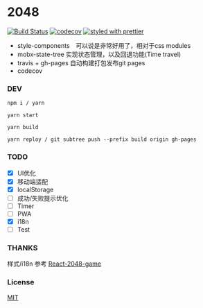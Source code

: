 # 2048
[![Build Status](https://travis-ci.org/Cacivy/2048.svg?branch=master)](https://travis-ci.org/Cacivy/2048)
[![codecov](https://codecov.io/gh/Cacivy/2048/branch/master/graph/badge.svg)](https://codecov.io/gh/Cacivy/2048)
[![styled with prettier](https://img.shields.io/badge/styled_with-prettier-ff69b4.svg)](#badge)

+ style-components　可以说是非常好用了，相对于css modules
+ mobx-state-tree 实现状态管理，以及回退功能(Time travel)
+ travis + gh-pages 自动构建打包发布git pages
+ codecov


### DEV

```
npm i / yarn

yarn start

yarn build

yarn reploy / git subtree push --prefix build origin gh-pages
```

### TODO

- [x] UI优化
- [x] 移动端适配
- [x] localStorage
- [ ] 成功/失败提示优化
- [ ] Timer
- [ ] PWA
- [x] i18n
- [ ] Test

### THANKS

样式/i18n 参考 [React-2048-game](https://github.com/devrsi0n/React-2048-game)

### License

[MIT](https://opensource.org/licenses/MIT)